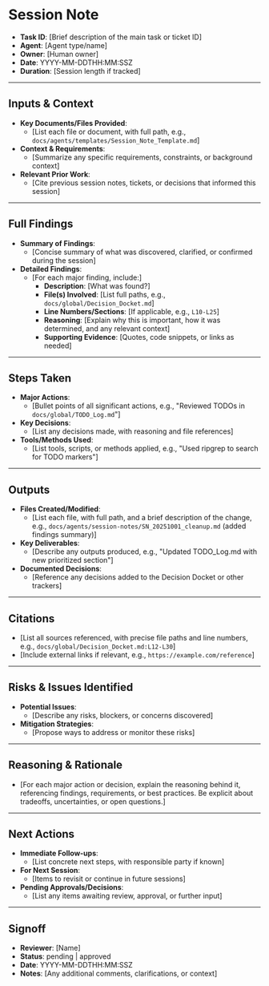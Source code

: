 # Session Note

- **Task ID**: [Brief description of the main task or ticket ID]
- **Agent**: [Agent type/name]
- **Owner**: [Human owner]
- **Date**: YYYY-MM-DDTHH:MM:SSZ
- **Duration**: [Session length if tracked]

---

## Inputs & Context

- **Key Documents/Files Provided**:
  - [List each file or document, with full path, e.g., `docs/agents/templates/Session_Note_Template.md`]
- **Context & Requirements**:
  - [Summarize any specific requirements, constraints, or background context]
- **Relevant Prior Work**:
  - [Cite previous session notes, tickets, or decisions that informed this session]

---

## Full Findings

- **Summary of Findings**:
  - [Concise summary of what was discovered, clarified, or confirmed during the session]
- **Detailed Findings**:
  - [For each major finding, include:]
    - **Description**: [What was found?]
    - **File(s) Involved**: [List full paths, e.g., `docs/global/Decision_Docket.md`]
    - **Line Numbers/Sections**: [If applicable, e.g., `L10-L25`]
    - **Reasoning**: [Explain why this is important, how it was determined, and any relevant context]
    - **Supporting Evidence**: [Quotes, code snippets, or links as needed]

---

## Steps Taken

- **Major Actions**:
  - [Bullet points of all significant actions, e.g., "Reviewed TODOs in `docs/global/TODO_Log.md`"]
- **Key Decisions**:
  - [List any decisions made, with reasoning and file references]
- **Tools/Methods Used**:
  - [List tools, scripts, or methods applied, e.g., "Used ripgrep to search for TODO markers"]

---

## Outputs

- **Files Created/Modified**:
  - [List each file, with full path, and a brief description of the change, e.g., `docs/agents/session-notes/SN_20251001_cleanup.md` (added findings summary)]
- **Key Deliverables**:
  - [Describe any outputs produced, e.g., "Updated TODO_Log.md with new prioritized section"]
- **Documented Decisions**:
  - [Reference any decisions added to the Decision Docket or other trackers]

---

## Citations

- [List all sources referenced, with precise file paths and line numbers, e.g., `docs/global/Decision_Docket.md:L12-L30`]
- [Include external links if relevant, e.g., `https://example.com/reference`]

---

## Risks & Issues Identified

- **Potential Issues**:
  - [Describe any risks, blockers, or concerns discovered]
- **Mitigation Strategies**:
  - [Propose ways to address or monitor these risks]

---

## Reasoning & Rationale

- [For each major action or decision, explain the reasoning behind it, referencing findings, requirements, or best practices. Be explicit about tradeoffs, uncertainties, or open questions.]

---

## Next Actions

- **Immediate Follow-ups**:
  - [List concrete next steps, with responsible party if known]
- **For Next Session**:
  - [Items to revisit or continue in future sessions]
- **Pending Approvals/Decisions**:
  - [List any items awaiting review, approval, or further input]

---

## Signoff

- **Reviewer**: [Name]
- **Status**: pending | approved
- **Date**: YYYY-MM-DDTHH:MM:SSZ
- **Notes**: [Any additional comments, clarifications, or context]
